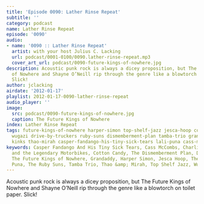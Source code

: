 ```yaml
---
title: 'Episode 0090: Lather Rinse Repeat'
subtitle: ''
category: podcast
name: Lather Rinse Repeat
episode: '0090'
audio:
- name: '0090 :: Lather Rinse Repeat'
  artist: with your host Julius C. Lacking
  url: podcast/0001-0100/0090.lather-rinse-repeat.mp3
  cover_art_url: podcast/0090-future-kings-of-nowhere.jpg
description: Acoustic punk rock is always a dicey proposition, but The Future Kings
  of Nowhere and Shayne O’Neill rip through the genre like a blowtorch on toilet paper.
  Slick!
author: jclacking
airdate: '2012-01-17'
playlist: 2012-01-17-0090-lather-rinse-repeat
audio_player: ''
image:
  src: podcast/0090-future-kings-of-nowhere.jpg
  caption: The Future Kings of Nowhere
index: Lather Rinse Repeat
tags: future-kings-of-nowhere harper-simon top-shelf-jazz jesca-hoop cotton-candy
  wugazi drive-by-truckers ruby-suns dismemberment-plan tamba-trio grandaddy charlie-chesterman-legendary-motorbikes
  kinks thao-mirah casper-fandango-his-tiny-sick-tears lali-puna cass-mccombs
keywords: Casper Fandango And His Tiny Sick Tears, Cass McCombs, Charlie Chesterman
  and the Legendary Motorbikes, Cotton Candy, The Dismemberment Plan, Drive-By Truckers,
  The Future Kings of Nowhere, Grandaddy, Harper Simon, Jesca Hoop, The Kinks, Lali
  Puna, The Ruby Suns, Tamba Trio, Thao &amp; Mirah, Top Shelf Jazz, Wugazi
---
```

Acoustic punk rock is always a dicey proposition, but The Future Kings of Nowhere and Shayne O’Neill rip through the genre like a blowtorch on toilet paper. Slick!
